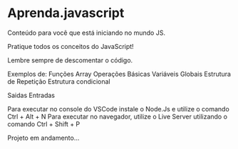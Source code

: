 # Aprenda.javascript
Conteúdo para você que está iniciando no mundo JS.

Pratique todos os conceitos do JavaScript!

Lembre sempre de descomentar o código.

Exemplos de:
Funções
Array
Operações Básicas
Variáveis Globais
Estrutura de Repetição
Estrutura condicional

Saidas
Entradas

Para executar no console do VSCode instale o Node.Js e utilize o comando Ctrl + Alt + N
Para executar no navegador, utilize o Live Server utilizando o comando Ctrl + Shift + P

Projeto em andamento...
